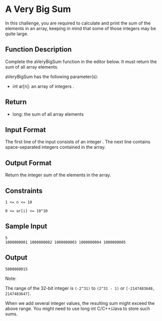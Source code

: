 # A Very Big Sum

In this challenge, you are required to calculate and print the sum of the elements in an array, keeping in mind that some of those integers may be quite large.

## Function Description

Complete the aVeryBigSum function in the editor below. It must return the sum of all array elements.

aVeryBigSum has the following parameter(s):

* int ar[n]: an array of integers .

## Return

* long: the sum of all array elements

## Input Format

The first line of the input consists of an integer .
The next line contains  space-separated integers contained in the array.

## Output Format

Return the integer sum of the elements in the array.

## Constraints

`1 <= n <= 10`

`0 <= ar[i] <= 10^10`

## Sample Input
```
5
1000000001 1000000002 1000000003 1000000004 1000000005
```

## Output
```
5000000015
```

Note:

The range of the 32-bit integer is `(-2^31)` to `(2^31 - 1)` or `[-2147483648, 2147483647]`.

When we add several integer values, the resulting sum might exceed the above range. You might need to use long int C/C++/Java to store such sums.